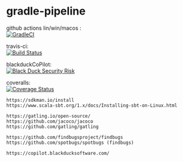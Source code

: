 # gradle-pipeline

github actions lin/win/macos :  
[![GradleCI](https://github.com/githubfoam/gradle-pipeline/workflows/GradleCI/badge.svg)](https://github.com/githubfoam/gradle-pipeline/actions?query=workflow%3A%22GradleCI%22+branch%3Agithubactions)   

travis-ci:  
[![Build Status](https://travis-ci.com/githubfoam/gradle-pipeline.svg?branch=main)](https://travis-ci.com/githubfoam/gradle-pipeline)  

blackduckCoPilot:  
[![Black Duck Security Risk](https://copilot.blackducksoftware.com/github/repos/githubfoam/gradle-pipeline/branches/githubactions/badge-risk.svg)](https://copilot.blackducksoftware.com/github/repos/githubfoam/gradle-pipeline/branches/githubactions)  

coveralls:  
[![Coverage Status](https://coveralls.io/repos/github/githubfoam/gradle-pipeline/badge.svg?branch=githubactions)](https://coveralls.io/github/githubfoam/gradle-pipeline?branch=githubactions)

~~~~
https://sdkman.io/install
https://www.scala-sbt.org/1.x/docs/Installing-sbt-on-Linux.html

https://gatling.io/open-source/
https://github.com/jacoco/jacoco
https://github.com/gatling/gatling

https://github.com/findbugsproject/findbugs
https://github.com/spotbugs/spotbugs (findbugs)

https://copilot.blackducksoftware.com/

~~~~
